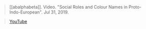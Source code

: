 > [[abalphabeta]]. Video. "Social Roles and Colour Names in Proto-Indo-European". Jul 31, 2019.

> [YouTube](https://youtu.be/TGRDfxvtEk4)